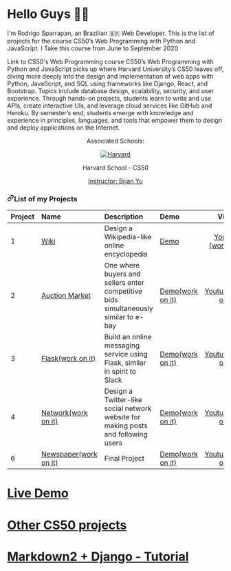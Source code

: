 # Hello Guys :man_in_tuxedo:  
I'm Rodrigo Sparrapan, an Brazilian :brazil: Web Developer. This is the list of projects for the course CS50’s Web Programming with Python and JavaScript. I Take this course from June to September 2020

Link to CS50's Web Programming course
CS50’s Web Programming with Python and JavaScript picks up where Harvard University’s CS50 leaves off, diving more deeply into the design and implementation of web apps with Python, JavaScript, and SQL using frameworks like Django, React, and Bootstrap. Topics include database design, scalability, security, and user experience. Through hands-on projects, students learn to write and use APIs, create interactive UIs, and leverage cloud services like GitHub and Heroku. By semester’s end, students emerge with knowledge and experience in principles, languages, and tools that empower them to design and deploy applications on the Internet.

<div align="center" dir="auto">
  <p dir="auto">Associated Schools:</p>
  <a href="#">
    <img alt="Harvard" src="https://encrypted-tbn0.gstatic.com/images?q=tbn:ANd9GcTrs2DG-vw_OMTqxUH_QJxplf9hkUI52OtTaYmeEmOMV_1btynOdp3ILwodjsFd4ZuirqY&usqp=CAU" data-canonical-src="https://encrypted-tbn0.gstatic.com/images?q=tbn:ANd9GcTrs2DG-vw_OMTqxUH_QJxplf9hkUI52OtTaYmeEmOMV_1btynOdp3ILwodjsFd4ZuirqY&usqp=CAU" style="max-width: 100%;">
  </a>
  <p dir="auto">Harvard School - CS50</p>
  <a href="https://www.edx.org/es/bio/brian-yu" rel="nofollow">Instructor: Brian Yu </a>
</div>

<h3 dir="auto"><a id="user-content-list-of-my-projects" class="anchor" aria-hidden="true" href="#list-of-my-projects"><svg class="octicon octicon-link" viewBox="0 0 16 16" version="1.1" width="16" height="16" aria-hidden="true"><path fill-rule="evenodd" d="M7.775 3.275a.75.75 0 001.06 1.06l1.25-1.25a2 2 0 112.83 2.83l-2.5 2.5a2 2 0 01-2.83 0 .75.75 0 00-1.06 1.06 3.5 3.5 0 004.95 0l2.5-2.5a3.5 3.5 0 00-4.95-4.95l-1.25 1.25zm-4.69 9.64a2 2 0 010-2.83l2.5-2.5a2 2 0 012.83 0 .75.75 0 001.06-1.06 3.5 3.5 0 00-4.95 0l-2.5 2.5a3.5 3.5 0 004.95 4.95l1.25-1.25a.75.75 0 00-1.06-1.06l-1.25 1.25a2 2 0 01-2.83 0z"></path></svg></a>List of my Projects</h3>


<table>
<thead>
<tr>
<th align="left">Project</th>
<th align="left">Name</th>
<th align="left">Description</th>
<th align="left">Demo</th>
<th align="center">Video</th>
</tr>
</thead>
<tbody>

<tr>
<td align="left">1</td>
<td align="left"><a href="https://github.com/rodrigoisonline/wiki">Wiki</a></td>
<td align="left">Design a Wikipedia-like online encyclopedia</td>
<td align="left"><a href="https://mega-wiki.herokuapp.com/" rel="nofollow"> Demo</a></td> 
<td align="center"><a href="https://mega-wiki.herokuapp.com/" rel="nofollow">Youtube (work on it)</a></td>
</tr>
  
<tr>
<td align="left">2</td>
<td align="left"><a href="https://github.com/rodrigoisonline/Commerce">Auction Market</a></td>
<td align="left"> One where buyers and sellers enter competitive bids simultaneously similar to e-bay</td>
<td align="left"><a href="" rel="nofollow">Demo(work on it)</a></td>
<td align="center"><a href="" rel="nofollow">Youtube(work on it)</a></td>
</tr>

  
  
  
  
 <tr>
<td align="left">3</td>
<td align="left"><a href="">Flask(work on it)</a></td>
<td align="left">Build an online messaging service using Flask, similar in spirit to Slack</td>
<td align="left"><a href="" rel="nofollow">Demo(work on it)</a></td>
<td align="center"><a href="" rel="nofollow">Youtube(work on it)</a></td>
</tr>


  
<tr>
<td align="left">4</td>
<td align="left"><a href="">Network(work on it)</a></td>
<td align="left">Design a Twitter-like social network website for making posts and following users</td>
<td align="left"><a href="" rel="nofollow">Demo(work on it)</a></td>
<td align="center"><a href="" rel="nofollow">Youtube(work on it)</a></td>
</tr>


  
<tr>
<td align="left">6</td>
<td align="left"><a href="">Newspaper(work on it)</a></td>
<td align="left">Final Project</td>
<td align="left"><a href="" rel="nofollow">Demo(work on it)</a></td>
<td align="center"><a href="" rel="nofollow">Youtube(work on it)</a></td>
</tr>

</tbody>
</table>


# <a href="https://mega-wiki.herokuapp.com/"> Live Demo</a>

# <a href="https://github.com/rodrigoisonline/legendary-invention"> Other CS50 projects</a>

# <a href="https://medium.com/@rodrigoisonline"> Markdown2 + Django - Tutorial</a>
